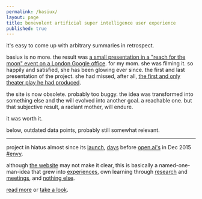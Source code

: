 ```yaml
---
permalink: /basiux/
layout: page
title: benevolent artificial super intelligence user experience
published: true
---
```


it's easy to come up with arbitrary summaries in retrospect.

basiux is no more. the result was [a small presentation in a "reach for the moon" event on a London Google office](https://photos.app.goo.gl/DK74wJMQrUDRP2wS7). for my mom. she was filming it. so happily and satisfied, she has been glowing ever since. the first and last presentation of the project. she had missed, after all, [the first and only theater play he had produced](/proud).

the site is now obsolete. probably too buggy. the idea was transformed into something else and the will evolved into another goal. a reachable one. but that subjective result, a radiant mother, will endure.

it was worth it.

below, outdated data points, probably still somewhat relevant.

---

project in hiatus almost since its [launch](http://htmlpreview.github.io/?https://github.com/basiux/basiux.github.io/blob/76498bfeee42d1d458c1554bb00615254337eeff/index.html), [days](https://github.com/basiux/basiux.github.io/tree/76498bfeee42d1d458c1554bb00615254337eeff) before [open.ai's](https://blog.openai.com/introducing-openai/) in Dec 2015 [#envy](https://github.com/cauerego/cauerego.github.io/wiki/a-novel-about-the-other-novel).

although [the website](http://basiux.org) may not make it clear, this is basically a named-one-man-idea that grew into [experiences](https://www.quora.com/What-is-the-most-advanced-artificial-intelligence-in-a-video-game-in-history), own learning through [research](https://plus.google.com/collection/8JTrh) and [meetings](https://www.meetup.com/basiux-lisbon/), and [nothing else](http://cregox.com/talk/t/about-the-basiux-category/7683.html).

[read more](/talk/t/what-is-the-basiux/7675.html) or [take a look](http://basiux.org).
